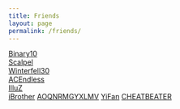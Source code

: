 ```yaml
---
title: Friends
layout: page
permalink: /friends/
---
```


[Binary10](http://binary10.farbox.com/)<br>
[Scalpel](http://scalpel.xyz/)<br>
[Winterfell30](http://winterfell30.com/)<br>
[ACEndless](http://jianyan.me/)<br>
[IlluZ](http://illuz.github.io/)<br>
[iBrother](http://ibrother.me/)
[AOQNRMGYXLMV](http://aoqnrmgyxlmv.github.io/)
[YiFan](http://www.zhuoyifan.net/)
[CHEATBEATER](http://cheatbeater.tk/)
